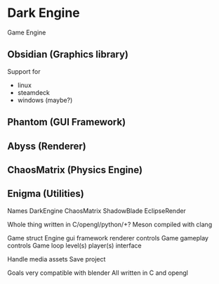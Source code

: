 # Dark Engine
Game Engine

## Obsidian (Graphics library)
Support for
 - linux
 - steamdeck
 - windows (maybe?)

## Phantom (GUI Framework)

## Abyss (Renderer)

## ChaosMatrix (Physics Engine)

## Enigma (Utilities)

Names
DarkEngine
ChaosMatrix
ShadowBlade
EclipseRender

Whole thing written in C/opengl/python/+?
Meson compiled with clang

Game struct
    Engine
        gui framework
        renderer
        controls
    Game
        gameplay
        controls
        Game loop
        level(s)
        player(s)
        interface

Handle media assets
Save project

Goals
    very compatible with blender
    All written in C and opengl


